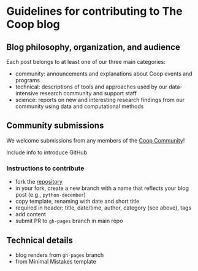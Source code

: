 # Guidelines for contributing to The Coop blog

## Blog philosophy, organization, and audience

Each post belongs to at least one of our three main categories:
 - community: announcements and explanations about Coop events and programs
 - technical: descriptions of tools and approaches used by our data-intensive research community and support staff
 - science: reports on new and interesting research findings from our community using data and computational methods

## Community submissions

We welcome submissions from any members of the [Coop Community](https://research.fhcrc.org/coop/en.html)!

Include info to introduce GitHub

### Instructions to contribute

- fork the [repository](https://github.com/FredHutch/coop)
- in your fork, create a new branch with a name that reflects your blog post (e.g., `python-december`)
- copy template, renaming with date and short title
- required in header: title, date/time, author, category (see above), tags
- add content
- submit PR to `gh-pages` branch in main repo

## Technical details
- blog renders from `gh-pages` branch
- from Minimal Mistakes template
